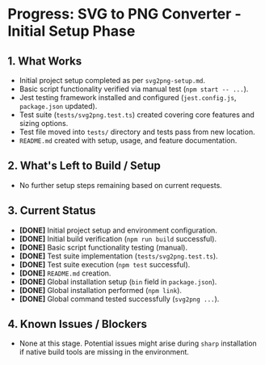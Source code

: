 # Progress: SVG to PNG Converter - Initial Setup Phase

## 1. What Works

- Initial project setup completed as per `svg2png-setup.md`.
- Basic script functionality verified via manual test (`npm start -- ...`).
- Jest testing framework installed and configured (`jest.config.js`, `package.json` updated).
- Test suite (`tests/svg2png.test.ts`) created covering core features and sizing options.
- Test file moved into `tests/` directory and tests pass from new location.
- `README.md` created with setup, usage, and feature documentation.

## 2. What's Left to Build / Setup

- No further setup steps remaining based on current requests.

## 3. Current Status

- **[DONE]** Initial project setup and environment configuration.
- **[DONE]** Initial build verification (`npm run build` successful).
- **[DONE]** Basic script functionality testing (manual).
- **[DONE]** Test suite implementation (`tests/svg2png.test.ts`).
- **[DONE]** Test suite execution (`npm test` successful).
- **[DONE]** `README.md` creation.
- **[DONE]** Global installation setup (`bin` field in `package.json`).
- **[DONE]** Global installation performed (`npm link`).
- **[DONE]** Global command tested successfully (`svg2png ...`).

## 4. Known Issues / Blockers

- None at this stage. Potential issues might arise during `sharp` installation if native build tools are missing in the environment.
